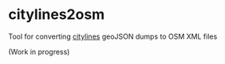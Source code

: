 # citylines2osm
Tool for converting [citylines](https://www.citylines.co) geoJSON dumps to OSM XML files

(Work in progress)
